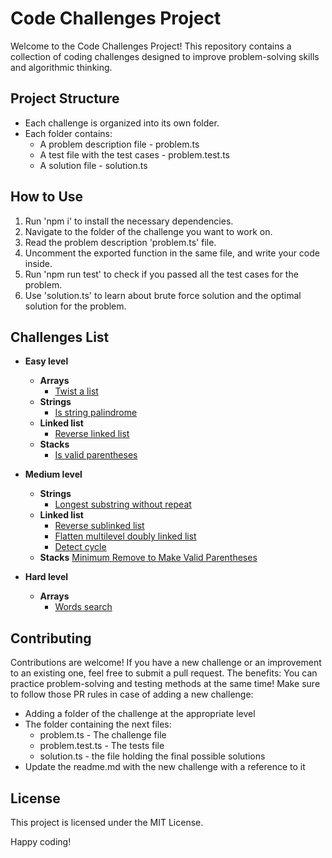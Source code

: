 # Code Challenges Project

Welcome to the Code Challenges Project! This repository contains a collection of coding challenges designed to improve problem-solving skills and algorithmic thinking.

## Project Structure

- Each challenge is organized into its own folder.
- Each folder contains:
  - A problem description file - problem.ts
  - A test file with the test cases - problem.test.ts
  - A solution file - solution.ts

## How to Use

1. Run 'npm i' to install the necessary dependencies.
2. Navigate to the folder of the challenge you want to work on.
3. Read the problem description 'problem.ts' file.
4. Uncomment the exported function in the same file, and write your code inside.
5. Run 'npm run test' to check if you passed all the test cases for the problem.
6. Use 'solution.ts' to learn about brute force solution and the optimal solution for the problem.

## Challenges List
- **Easy level**
  - **Arrays**
    - [Twist a list](https://github.com/AlonJoshua/code-challenges/tree/main/challenges/easy/twistedList)
  - **Strings**
    - [Is string palindrome](https://github.com/AlonJoshua/code-challenges/tree/main/challenges/easy/isPalindrome)
  - **Linked list**
    - [Reverse linked list](https://github.com/AlonJoshua/code-challenges/tree/main/challenges/easy/reverseLinkedList)
  - **Stacks**
    - [Is valid parentheses](https://github.com/AlonJoshua/code-challenges/tree/main/challenges/easy/isValidParentheses)

- **Medium level**
  - **Strings**
    - [Longest substring without repeat](https://github.com/AlonJoshua/code-challenges/tree/main/challenges/medium/LongestSubstringWithoutRepeat)
  - **Linked list**
    - [Reverse sublinked list](https://github.com/AlonJoshua/code-challenges/tree/main/challenges/medium/reverseSubLinkedList)
    - [Flatten multilevel doubly linked list](https://github.com/AlonJoshua/code-challenges/tree/main/challenges/medium/flattenMultiLevelDoublyLinkedList)
    - [Detect cycle](https://github.com/AlonJoshua/code-challenges/tree/main/challenges/medium/LinkedListCycleCheck)
  - **Stacks**
    [Minimum Remove to Make Valid Parentheses](https://github.com/AlonJoshua/code-challenges/tree/main/challenges/medium/minRemoveToMakeValid)

- **Hard level**
  - **Arrays**
    - [Words search](https://github.com/AlonJoshua/code-challenges/tree/main/challenges/hard/wordsSearch)

## Contributing

Contributions are welcome!
If you have a new challenge or an improvement to an existing one, feel free to submit a pull request.
The benefits: You can practice problem-solving and testing methods at the same time!
Make sure to follow those PR rules in case of adding a new challenge:
- Adding a folder of the challenge at the appropriate level
- The folder containing the next files:
  - problem.ts - The challenge file
  - problem.test.ts - The tests file
  - solution.ts - the file holding the final possible solutions
- Update the readme.md with the new challenge with a reference to it

## License

This project is licensed under the MIT License.

Happy coding!

